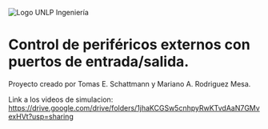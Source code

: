 ![Logo UNLP Ingeniería](https://external-content.duckduckgo.com/iu/?u=https%3A%2F%2Fcienciasbasicas.ing.unlp.edu.ar%2Fwp-content%2Fuploads%2F2017%2F05%2Ffi.png&f=1&nofb=1&ipt=ef778673a65cdefb2630fb5debaaf7d51b705ec526a6b2a1ab5623a534831289&ipo=images)

# Control de periféricos externos con puertos de entrada/salida.

Proyecto creado por Tomas E. Schattmann y Mariano A. Rodriguez Mesa.

Link a los videos de simulacion: 
https://drive.google.com/drive/folders/1jhaKCGSw5cnhpyRwKTvdAaN7GMvexHVt?usp=sharing 
